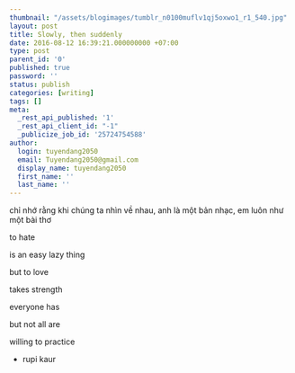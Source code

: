 ```yaml
---
thumbnail: "/assets/blogimages/tumblr_n0100muflv1qj5oxwo1_r1_540.jpg"
layout: post
title: Slowly, then suddenly
date: 2016-08-12 16:39:21.000000000 +07:00
type: post
parent_id: '0'
published: true
password: ''
status: publish
categories: [writing]
tags: []
meta:
  _rest_api_published: '1'
  _rest_api_client_id: "-1"
  _publicize_job_id: '25724754588'
author:
  login: tuyendang2050
  email: Tuyendang2050@gmail.com
  display_name: tuyendang2050
  first_name: ''
  last_name: ''
---
```




chỉ nhớ rằng khi chúng ta nhìn về nhau, anh là một bản nhạc, em luôn như một bài thơ


to hate


is an easy lazy thing


but to love


takes strength


everyone has


but not all are


willing to practice


<ul>
<li>rupi kaur</li>
</ul>
